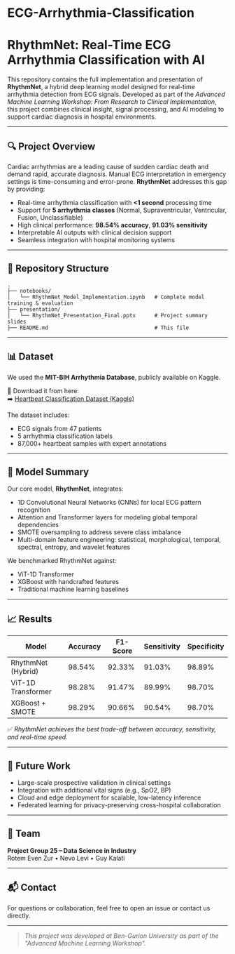 # ECG-Arrhythmia-Classification

# RhythmNet: Real-Time ECG Arrhythmia Classification with AI

This repository contains the full implementation and presentation of **RhythmNet**, a hybrid deep learning model designed for real-time arrhythmia detection from ECG signals. Developed as part of the *Advanced Machine Learning Workshop: From Research to Clinical Implementation*, this project combines clinical insight, signal processing, and AI modeling to support cardiac diagnosis in hospital environments.

---

## 🔍 Project Overview

Cardiac arrhythmias are a leading cause of sudden cardiac death and demand rapid, accurate diagnosis. Manual ECG interpretation in emergency settings is time-consuming and error-prone. **RhythmNet** addresses this gap by providing:

- Real-time arrhythmia classification with **<1 second** processing time  
- Support for **5 arrhythmia classes** (Normal, Supraventricular, Ventricular, Fusion, Unclassifiable)  
- High clinical performance: **98.54% accuracy**, **91.03% sensitivity**  
- Interpretable AI outputs with clinical decision support  
- Seamless integration with hospital monitoring systems  

---

## 📁 Repository Structure
```
.
├── notebooks/
│   └── RhythmNet_Model_Implementation.ipynb   # Complete model training & evaluation
├── presentation/
│   └── RhythmNet_Presentation_Final.pptx      # Project summary slides
├── README.md                                  # This file

```

---

## 📊 Dataset

We used the **MIT-BIH Arrhythmia Database**, publicly available on Kaggle.

📎 Download it from here:  
➡️ [Heartbeat Classification Dataset (Kaggle)](https://www.kaggle.com/datasets/shayanfazeli/heartbeat)

The dataset includes:
- ECG signals from 47 patients  
- 5 arrhythmia classification labels  
- 87,000+ heartbeat samples with expert annotations  

---

## 🧠 Model Summary

Our core model, **RhythmNet**, integrates:

- 1D Convolutional Neural Networks (CNNs) for local ECG pattern recognition  
- Attention and Transformer layers for modeling global temporal dependencies  
- SMOTE oversampling to address severe class imbalance  
- Multi-domain feature engineering: statistical, morphological, temporal, spectral, entropy, and wavelet features  

We benchmarked RhythmNet against:
- ViT-1D Transformer  
- XGBoost with handcrafted features  
- Traditional machine learning baselines  

---

## 📈 Results

| Model               | Accuracy | F1-Score | Sensitivity | Specificity |
|---------------------|----------|----------|-------------|-------------|
| RhythmNet (Hybrid)  | 98.54%   | 92.33%   | 91.03%      | 98.89%      |
| ViT-1D Transformer  | 98.28%   | 91.47%   | 89.99%      | 98.70%      |
| XGBoost + SMOTE     | 98.29%   | 90.66%   | 90.54%      | 98.70%      |

✅ *RhythmNet achieves the best trade-off between accuracy, sensitivity, and real-time speed.*

---

## 🚀 Future Work

- Large-scale prospective validation in clinical settings  
- Integration with additional vital signs (e.g., SpO2, BP)  
- Cloud and edge deployment for scalable, low-latency inference  
- Federated learning for privacy-preserving cross-hospital collaboration  

---

## 👥 Team

**Project Group 25 – Data Science in Industry**  
Rotem Even Zur • Nevo Levi • Guy Kalati  

---

## 📬 Contact

For questions or collaboration, feel free to open an issue or contact us directly.

---

> *This project was developed at Ben-Gurion University as part of the "Advanced Machine Learning Workshop".*
